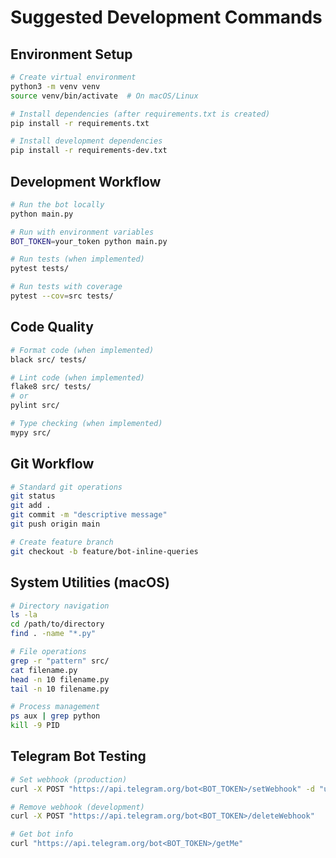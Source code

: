 # Suggested Development Commands

## Environment Setup
```bash
# Create virtual environment
python3 -m venv venv
source venv/bin/activate  # On macOS/Linux

# Install dependencies (after requirements.txt is created)
pip install -r requirements.txt

# Install development dependencies
pip install -r requirements-dev.txt
```

## Development Workflow
```bash
# Run the bot locally
python main.py

# Run with environment variables
BOT_TOKEN=your_token python main.py

# Run tests (when implemented)
pytest tests/

# Run tests with coverage
pytest --cov=src tests/
```

## Code Quality
```bash
# Format code (when implemented)
black src/ tests/

# Lint code (when implemented)
flake8 src/ tests/
# or
pylint src/

# Type checking (when implemented)
mypy src/
```

## Git Workflow
```bash
# Standard git operations
git status
git add .
git commit -m "descriptive message"
git push origin main

# Create feature branch
git checkout -b feature/bot-inline-queries
```

## System Utilities (macOS)
```bash
# Directory navigation
ls -la
cd /path/to/directory
find . -name "*.py"

# File operations
grep -r "pattern" src/
cat filename.py
head -n 10 filename.py
tail -n 10 filename.py

# Process management
ps aux | grep python
kill -9 PID
```

## Telegram Bot Testing
```bash
# Set webhook (production)
curl -X POST "https://api.telegram.org/bot<BOT_TOKEN>/setWebhook" -d "url=https://yourdomain.com/webhook"

# Remove webhook (development)
curl -X POST "https://api.telegram.org/bot<BOT_TOKEN>/deleteWebhook"

# Get bot info
curl "https://api.telegram.org/bot<BOT_TOKEN>/getMe"
```
